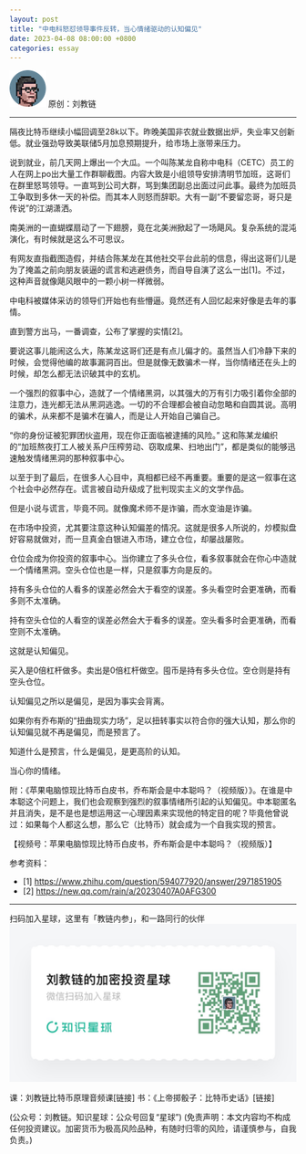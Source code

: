 ```yaml
---
layout: post
title: "中电科怒怼领导事件反转，当心情绪驱动的认知偏见"
date: 2023-04-08 08:00:00 +0800
categories: essay
---
```


![](/images/ordinal-1835811752116542.png)
原创：刘教链

* * *

隔夜比特币继续小幅回调至28k以下。昨晚美国非农就业数据出炉，失业率又创新低。就业强劲导致美联储5月加息预期提升，给市场上涨带来压力。

说到就业，前几天网上爆出一个大瓜。一个叫陈某龙自称中电科（CETC）员工的人在网上po出大量工作群聊截图。内容大致是小组领导安排清明节加班，这哥们在群里怒骂领导。一直骂到公司大群，骂到集团副总出面过问此事。最终为加班员工争取到多休一天的补偿。而其本人则怒而辞职。大有一副“不要留恋哥，哥只是传说”的江湖潇洒。

南美洲的一直蝴蝶扇动了一下翅膀，竟在北美洲掀起了一场飓风。复杂系统的混沌演化，有时候就是这么不可思议。

有网友直指截图造假，并结合陈某龙在其他社交平台此前的信息，得出这哥们儿是为了掩盖之前向朋友装逼的谎言和逃避债务，而自导自演了这么一出[1]。不过，这种声音就像飓风眼中的一颗小树一样微弱。

中电科被媒体采访的领导们开始也有些懵逼。竟然还有人回忆起来好像是去年的事情。

直到警方出马，一番调查，公布了掌握的实情[2]。

要说这事儿能闹这么大，陈某龙这哥们还是有点儿偏才的。虽然当人们冷静下来的时候，会觉得他编的故事漏洞百出。但是就像无数骗术一样，当你情绪还在头上的时候，却怎么都无法识破其中的玄机。

一个强烈的叙事中心，造就了一个情绪黑洞，以其强大的万有引力吸引着你全部的注意力，连光都无法从黑洞逃逸。一切的不合理都会被自动忽略和自圆其说。高明的骗术，从来都不是骗术在骗人，而是让人开始自己骗自己。

“你的身份证被犯罪团伙盗用，现在你正面临被逮捕的风险。” 这和陈某龙编织的“加班熬夜打工人被关系户压榨劳动、窃取成果、扫地出门”，都是类似的能够迅速触发情绪黑洞的那种叙事中心。

以至于到了最后，在很多人心目中，真相都已经不再重要。重要的是这一叙事在这个社会中必然存在。谎言被自动升级成了批判现实主义的文学作品。

但是小说与谎言，毕竟不同。就像魔术师不是诈骗，而水变油是诈骗。

在市场中投资，尤其要注意这种认知偏差的情况。这就是很多人所说的，炒模拟盘好容易就做对，而一旦真金白银进入市场，建立仓位，却屡战屡败。

仓位会成为你投资的叙事中心。当你建立了多头仓位，看多叙事就会在你心中造就一个情绪黑洞。空头仓位也是一样，只是叙事方向是反的。

持有多头仓位的人看多的误差必然会大于看空的误差。多头看空时会更准确，而看多则不太准确。

持有空头仓位的人看空的误差必然会大于看多的误差。空头看多时会更准确，而看空则不太准确。

这就是认知偏见。

买入是0倍杠杆做多。卖出是0倍杠杆做空。囤币是持有多头仓位。空仓则是持有空头仓位。

认知偏见之所以是偏见，是因为事实会背离。

如果你有乔布斯的“扭曲现实力场”，足以扭转事实以符合你的强大认知，那么你的认知偏见就不再是偏见，而是预言了。

知道什么是预言，什么是偏见，是更高阶的认知。

当心你的情绪。

附：《苹果电脑惊现比特币白皮书，乔布斯会是中本聪吗？（视频版）》。在谁是中本聪这个问题上，我们也会观察到强烈的叙事情绪所引起的认知偏见。中本聪匿名并且消失，是不是也是想运用这一心理因素来实现他的特定目的呢？毕竟他曾说过：如果每个人都这么想，那么它（比特币）就会成为一个自我实现的预言。

【视频号：苹果电脑惊现比特币白皮书，乔布斯会是中本聪吗？（视频版）】

参考资料：
- [1] https://www.zhihu.com/question/594077920/answer/2971851905
- [2] https://new.qq.com/rain/a/20230407A0AFG300


* * *
扫码加入星球，这里有「教链内参」，和一路同行的伙伴
![](/images/xq-poster-new.png)

课：刘教链比特币原理音频课[链接]
书：《上帝掷骰子：比特币史话》[链接]

(公众号：刘教链。知识星球：公众号回复“星球”)
(免责声明：本文内容均不构成任何投资建议。加密货币为极高风险品种，有随时归零的风险，请谨慎参与，自我负责。)


